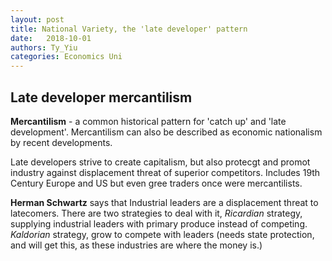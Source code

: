 ```yaml
---
layout: post
title: National Variety, the 'late developer' pattern
date:   2018-10-01 
authors: Ty_Yiu
categories: Economics Uni 
---
```


## Late developer mercantilism

**Mercantilism** - a common historical pattern for 'catch up' and 'late development'. Mercantilism can also be described as economic nationalism by recent developments.

Late developers strive to create capitalism, but also protecgt and promot industry against displacement threat of superior competitors.
Includes 19th Century Europe and US but even gree traders once were mercantilists.

**Herman Schwartz** says that Industrial leaders are a displacement threat to latecomers.
There are two strategies to deal with it, *Ricardian* strategy, supplying industrial leaders with primary produce instead of competing. *Kaldorian* strategy, grow to compete with leaders (needs state protection, and will get this, as these industries are where the money is.)


